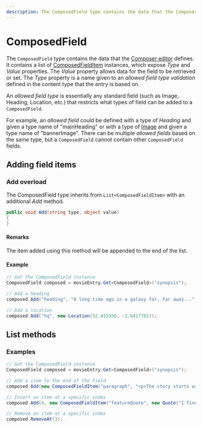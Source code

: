 ```yaml
---
description: The ComposedField type contains the data that the Composer editor defines. 
---
```

# ComposedField

The `ComposedField` type contains the data that the [Composer editor](https://zenhub.zengenti.com/Contensis/11.3/kb/content-types-and-entries/field-editors/Composer.aspx) defines. It contains a list of [ComposedFieldItem](/model/composedfielditem.md) instances, which expose *Type* and *Value* properties. The *Value* property allows data for the field to be retrieved or set. The *Type* property is a name given to an *allowed field type validation* defined in the content type that the entry is based on.

An *allowed field type* is essentially any standard field (such as Image, Heading, Location, etc.) that restricts what types of field can be added to a `ComposedField`.

For example, an *allowed field* could be defined with a type of *Heading* and given a type name of "mainHeading" or with a type of [Image](/model/image.md) and given a type name of "bannerImage". There can be multiple *allowed fields* based on the same type, but a `ComposedField` cannot contain other `ComposedField` fields.

## Adding field items

### Add overload

The ComposedField type inherits from `List<ComposedFieldItem>` with an additional *Add* method.

```cs
public void Add(string type, object value)
{
}
```

#### Remarks

The item added using this method will be appended to the end of the list.

#### Example

```cs
// Get the ComposedField instance
ComposedField composed = movieEntry.Get<ComposedField>("synopsis");

// Add a heading
composed.Add("heading", "A long time ago in a galaxy far, far away...");

// Add a location
composed.Add("hq", new Location(52.415936, -2.6417701));
```

## List methods

### Examples

```cs
// Get the ComposedField instance
ComposedField composed = movieEntry.Get<ComposedField>("synopsis");

// Add a item to the end of the field
composed.Add(new ComposedFieldItem("paragraph", "<p>The story starts with...</p>"));

// Insert an item at a specific index
composed.Add(4, new ComposedFieldItem("featureQuote", new Quote("I find your lack of faith disturbing.", "Darth Vader")));

// Remove an item at a specific index
composed.RemoveAt(3);
```
